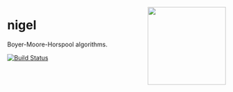 <a href="http://hapijs.com"><img src="https://github.com/hapijs/assets/blob/master/images/family.svg" width="180px" align="right" /></a>

# nigel

Boyer-Moore-Horspool algorithms.

[![Build Status](https://secure.travis-ci.org/hapijs/nigel.svg)](http://travis-ci.org/hapijs/nigel)
